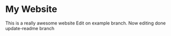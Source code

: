 # My Website
This is a really awesome website
Edit on example branch.
Now editing done update-readme branch
